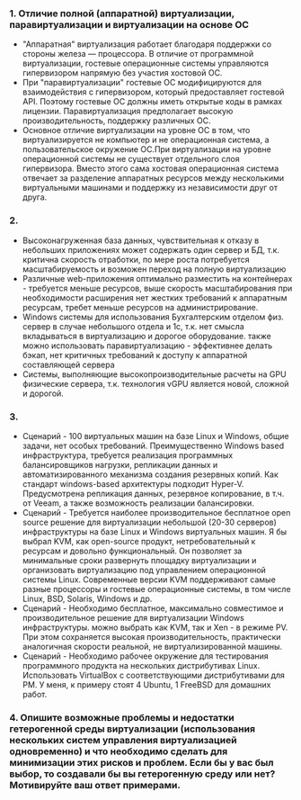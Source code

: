 ### 1.  Отличие полной (аппаратной) виртуализации, паравиртуализации и виртуализации на основе ОС
* "Аппаратная" виртуализация работает благодаря поддержки со стороны железа — процессора. В отличие от программной виртуализации, гостевые операционные системы управляются гипервизором напрямую без участия хостовой ОС.
* При "паравиртуализации" гостевые ОС модифицируются для взаимодействия с гипервизором, который предоcтавляет гостевой API. Поэтому гостевые ОС должны иметь открытые коды в рамках лицензии. Паравиртуализация предполагает высокую производительность, поддержку различных ОС.
* Основное отличие виртуализации на уровне ОС в том, что виртуализируется не компьютер и не операционная система, а пользовательское окружение ОС.При виртуализации на уровне операционной системы не существует отдельного слоя гипервизора. Вместо этого сама хостовая операционная система отвечает за разделение аппаратных ресурсов между несколькими виртуальными машинами и поддержку из независимости друг от друга.

### 2. 
* Высоконагруженная база данных, чувствительная к отказу
в небольших приложениях может содержать один сервер и БД, т.к. критична скорость отработки, по мере роста потребуется масштабируемость и возможен переход на полную виртуализацию
* Различные web-приложения
оптимально разместить на контейнерах - требуется меньше ресурсов, выше скорость масштабирования при необходимости расширения
нет жестких требований к аппаратным ресурсам, требет меньше ресурсов на администрирование.
* Windows системы для использования Бухгалтерским отделом
  физ. сервер в случае небольшого отдела и 1с, т.к. нет смысла вкладываться в виртуализацию и дорогое оборудование.
  также можно использовать паравиртуализацию - эффективнее делать бэкап, нет критичных требований к доступу к аппаратной составляющей сервера
* Системы, выполняющие высокопроизводительные расчеты на GPU
физические сервера, т.к. технология vGPU является новой, сложной и дорогой.

### 3. 
* Сценарий - 100 виртуальных машин на базе Linux и Windows, общие задачи, нет особых требований. Преимущественно Windows based инфраструктура, требуется реализация программных балансировщиков нагрузки, репликации данных и автоматизированного механизма создания резервных копий.
Как стандарт windows-based архитектуры подходит Hyper-V. Предусмотрена репликация данных, резервное копирование, в т.ч. от Veeam, а также возможность реализации балансировки.
* Сценарий - Требуется наиболее производительное бесплатное open source решение для виртуализации небольшой (20-30 серверов) инфраструктуры на базе Linux и Windows виртуальных машин.
Я бы выбрал KVM, как open-source продукт, нетребовательный к ресурсам и довольно функциональный. Он позволяет за минимальные сроки развернуть площадку виртуализации и организовать виртуализацию под управлением операционной системы Linux. Современные версии KVM поддерживают самые разные процессоры и гостевые операционные системы, в том числе Linux, BSD, Solaris, Windows и др. 
* Сценарий - Необходимо бесплатное, максимально совместимое и производительное решение для виртуализации Windows инфраструктуры.
можно выбрать как KVM, так и Xen - в режиме PV. При этом сохраняется высокая производительность, практически аналогичная скорости реальной, не виртуализированной машины. 
* Сценарий - Необходимо рабочее окружение для тестирования программного продукта на нескольких дистрибутивах Linux.
Использовать VirtualBox c соответствующими дистрибутивами для РМ. У меня, к примеру стоят 4 Ubuntu, 1 FreeBSD для домашних работ.

### 4. Опишите возможные проблемы и недостатки гетерогенной среды виртуализации (использования нескольких систем управления виртуализацией одновременно) и что необходимо сделать для минимизации этих рисков и проблем. Если бы у вас был выбор, то создавали бы вы гетерогенную среду или нет? Мотивируйте ваш ответ примерами.








